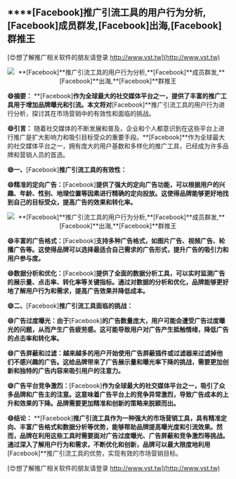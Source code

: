 ## ****[Facebook]**推广引流工具的用户行为分析,**[Facebook]**成员群发,**[Facebook]**出海,**[Facebook]**群推王**

[😍想了解推广相关软件的朋友请登录 http://www.vst.tw](http://www.vst.tw)

 <center><img src="https://vst.tw/MP4/tuiguang/png/6.png" alt="**[Facebook]**推广引流工具的用户行为分析,**[Facebook]**成员群发,**[Facebook]**出海,**[Facebook]**群推王"></center>

**😄摘要：**
**[Facebook]**作为全球最大的社交媒体平台之一，提供了丰富的推广工具用于增加品牌曝光和引流。本文将对**[Facebook]**推广引流工具的用户行为进行分析，探讨其在市场营销中的有效性和面临的挑战。

**😄引言：**
随着社交媒体的不断发展和普及，企业和个人都意识到在这些平台上进行推广是扩大影响力和吸引目标受众的重要手段。**[Facebook]**作为全球最大的社交媒体平台之一，拥有庞大的用户基数和多样化的推广工具，已经成为许多品牌和营销人员的首选。

**😄一、**[Facebook]**推广引流工具的有效性：**

**😄精准的定向广告：**[Facebook]**提供了强大的定向广告功能，可以根据用户的兴趣、年龄、性别、地理位置等因素进行精确的定向投放。这使得品牌能够更好地找到自己的目标受众，提高广告的效果和转化率。**

 <center><img src="https://vst.tw/MP4/tuiguang/png/3.png" alt="**[Facebook]**推广引流工具的用户行为分析,**[Facebook]**成员群发,**[Facebook]**出海,**[Facebook]**群推王"></center>

**😄丰富的广告格式：**[Facebook]**支持多种广告格式，如图片广告、视频广告、轮播广告等。这使得品牌可以选择最适合自己需求的广告形式，提升广告的吸引力和用户参与度。**

**😄数据分析和优化：**[Facebook]**提供了全面的数据分析工具，可以实时监测广告的展示量、点击率、转化率等关键指标。通过对数据的分析和优化，品牌能够更好地了解用户行为和需求，提高广告效果并降低成本。**

**😄二、**[Facebook]**推广引流工具面临的挑战：**

**😄广告过度曝光：由于**[Facebook]**的广告数量庞大，用户可能会遭受广告过度曝光的问题，从而产生广告疲劳感。这可能导致用户对广告产生抵触情绪，降低广告的点击率和转化率。**

**😄广告屏蔽和过滤：越来越多的用户开始使用广告屏蔽插件或过滤器来过滤掉他们不感兴趣的广告。这给品牌带来了广告展示量和曝光率下降的挑战，需要更加创新和独特的广告内容来吸引用户的注意力。**

**😄广告平台竞争激烈：**[Facebook]**作为全球最大的社交媒体平台之一，吸引了众多品牌和广告主的注意。这意味着广告平台上的竞争异常激烈，导致广告成本的上升和效果的下降。品牌需要更加精准和创新的策略来脱颖而出。**

**😄结论：**
**[Facebook]**推广引流工具作为一种强大的市场营销工具，具有精准定向、丰富广告格式和数据分析等优势，能够帮助品牌提高曝光度和引流效果。然而，品牌在利用这些工具时需要面对广告过度曝光、广告屏蔽和竞争激烈等挑战。通过深入了解用户行为和需求，不断优化和创新，品牌可以最大限度地利用**[Facebook]**推广引流工具的优势，实现有效的市场营销目标。

[😍想了解推广相关软件的朋友请登录 http://www.vst.tw](http://www.vst.tw)



